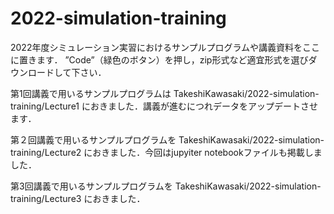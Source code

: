 # 2022-simulation-training
2022年度シミュレーション実習におけるサンプルプログラムや講義資料をここに置きます．
”Code”（緑色のボタン）を押し，zip形式など適宜形式を選びダウンロードして下さい．

第1回講義で用いるサンプルプログラムは
TakeshiKawasaki/2022-simulation-training/Lecture1
におきました．講義が進むにつれデータをアップデートさせます．

第２回講義で用いるサンプルプログラムを
TakeshiKawasaki/2022-simulation-training/Lecture2
におきました．今回はjupyiter notebookファイルも掲載しました．

第3回講義で用いるサンプルプログラムを 
TakeshiKawasaki/2022-simulation-training/Lecture3 におきました．
